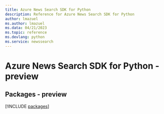 ```yaml
---
title: Azure News Search SDK for Python
description: Reference for Azure News Search SDK for Python
author: lmazuel
ms.author: lmazuel
ms.data: 04/21/2023
ms.topic: reference
ms.devlang: python
ms.service: newssearch
---
```

# Azure News Search SDK for Python - preview
## Packages - preview
[!INCLUDE [packages](news-search-index.md)]